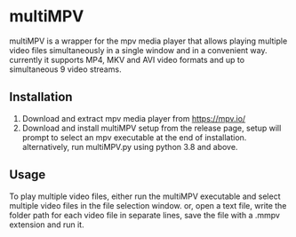 # multiMPV 
multiMPV is a wrapper for the mpv media player that allows playing multiple video files simultaneously in a single window and in a convenient way. currently it supports MP4, MKV and AVI video formats and up to simultaneous 9 video streams.

## Installation
1. Download and extract mpv media player from https://mpv.io/
2. Download and install multiMPV setup from the release page, setup will prompt to select an mpv executable at the end of installation. alternatively, run multiMPV.py using python 3.8 and above.  

## Usage
To play multiple video files, either run the multiMPV executable and select multiple video files in the file selection window. or, open a text file, write the folder path for each video file in separate lines, save the file with a .mmpv extension and run it.

